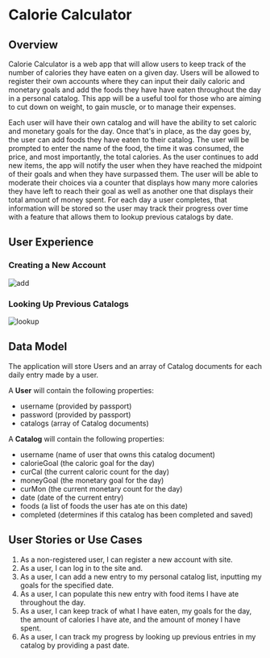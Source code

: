 # Calorie Calculator

## Overview

Calorie Calculator is a web app that will allow users to keep track of the number of calories they have eaten on a given day. 
Users will be allowed to register their own accounts where they can input their daily caloric and 
monetary goals and add the foods they have have eaten throughout the day in a personal catalog. 
This app will be a useful tool for those who are aiming to cut down on weight, to gain muscle, or to manage their expenses.

Each user will have their own catalog and will have the ability to set caloric and monetary goals for the day. 
Once that's in place, 
as the day goes by, the user can add foods they have eaten to their catalog. The user will be prompted to enter the name
of the food, the time it was consumed, the price, and most importantly, the total calories. As the user continues 
to add new items, the app will notify the user when they have reached the midpoint of their goals and when they have surpassed them. The user will be able to moderate their choices via a counter that displays how many 
more calories they have left to reach their goal as well as another one that displays their total amount of money spent.
For each day a user completes, that information will be stored so the user may
track their progress over time with a feature that allows them to lookup previous catalogs by date.

## User Experience

### Creating a New Account

![add](documentation/add.gif)

### Looking Up Previous Catalogs

![lookup](documentation/lookup.gif)

## Data Model

The application will store Users and an array of Catalog documents for each daily entry made by a user.

A **User** will contain the following properties:
- username (provided by passport)
- password (provided by passport)
- catalogs (array of Catalog documents)

A **Catalog** will contain the following properties:
- username (name of user that owns this catalog document)
- calorieGoal (the caloric goal for the day)
- curCal (the current caloric count for the day)
- moneyGoal (the monetary goal for the day)
- curMon (the current monetary count for the day)
- date (date of the current entry)
- foods (a list of foods the user has ate on this date)
- completed (determines if this catalog has been completed and saved)

## User Stories or Use Cases

1. As a non-registered user, I can register a new account with site.
2. As a user, I can log in to the site and.
3. As a user, I can add a new entry to my personal catalog list, inputting my goals for the specified date.
4. As a user, I can populate this new entry with food items I have ate throughout the day.
5. As a user, I can keep track of what I have eaten, my goals for the day, the amount of calories I
have ate, and the amount of money I have spent.
6. As a user, I can track my progress by looking up previous entries in my catalog by providing a past date.
